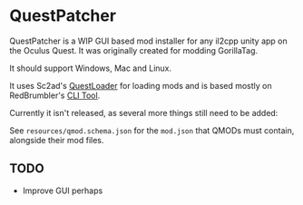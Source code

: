 # QuestPatcher

QuestPatcher is a WIP GUI based mod installer for any il2cpp unity app on the Oculus Quest.
It was originally created for modding GorillaTag.

It should support Windows, Mac and Linux.

It uses Sc2ad's [QuestLoader](https://github.com/sc2ad/QuestLoader/) for loading mods and is based mostly on RedBrumbler's [CLI Tool](https://github.com/RedBrumbler/QuestAppPatcher).

Currently it isn't released, as several more things still need to be added:

See `resources/qmod.schema.json` for the `mod.json` that QMODs must contain, alongside their mod files.

## TODO
- Improve GUI perhaps
